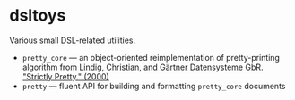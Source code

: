 # dsltoys

Various small DSL-related utilities.

* `pretty_core` &mdash; an object-oriented reimplementation of pretty-printing algorithm from [Lindig, Christian, and Gärtner Datensysteme GbR. "Strictly Pretty." (2000)](https://lindig.github.io/papers/strictly-pretty-2000.pdf)
* `pretty` &mdash; fluent API for building and formatting `pretty_core` documents
